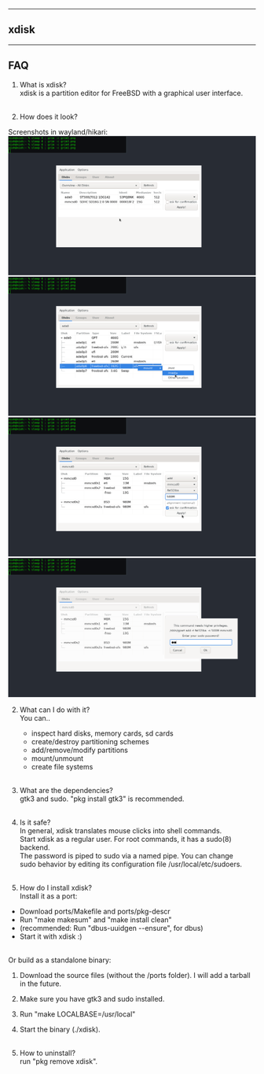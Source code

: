 
------------------------
xdisk
------------------------


-----------------------
FAQ
-----------------------

1. What is xdisk?<br>
xdisk is a partition editor for FreeBSD with a graphical user interface.<br><br>

2. How does it look?<br>

Screenshots in wayland/hikari:
![](screenshot/grim1.png)
![](screenshot/grim2.png)
![](screenshot/grim4.png)
![](screenshot/grim6.png)

2. What can I do with it?<br>
You can..<br>
   - inspect hard disks, memory cards, sd cards<br>
   - create/destroy partitioning schemes<br>
   - add/remove/modify partitions<br>
   - mount/unmount<br>
   - create file systems<br><br>

3. What are the dependencies?<br>
gtk3 and sudo. "pkg install gtk3" is recommended.<br><br>

4. Is it safe? <br>
In general, xdisk translates mouse clicks into shell commands.<br>
Start xdisk as a regular user. For root commands, it has a sudo(8) backend.<br>
The password is piped to sudo via a named pipe. You can change<br>
sudo behavior by editing its configuration file /usr/local/etc/sudoers.<br><br>

5. How do I install xdisk?<br>
Install it as a port:<br>
- Download ports/Makefile and ports/pkg-descr<br>
- Run "make makesum" and "make install clean"<br>
- (recommended: Run "dbus-uuidgen --ensure", for dbus)<br>
- Start it with xdisk :)<br><br>

Or build as a standalone binary:<br>
1. Download the source files (without the /ports folder). I will add a tarball in the future.
2. Make sure you have gtk3 and sudo installed.<br>
3. Run "make LOCALBASE=/usr/local"<br>
4. Start the binary (./xdisk).<br><br>

6. How to uninstall?<br>
run "pkg remove xdisk".<br><br>
